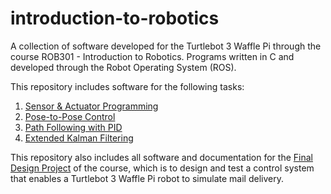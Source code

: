 # introduction-to-robotics

A collection of software developed for the Turtlebot 3 Waffle Pi through the course ROB301 - Introduction to Robotics.
Programs written in C and developed through the Robot Operating System (ROS).

This repository includes software for the following tasks:
1. [Sensor & Actuator Programming](Lab1_Sensor_Actuator)
2. [Pose-to-Pose Control](Lab2_Pose_to_Pose_Control)
3. [Path Following with PID](Lab3_Path_Following)
4. [Extended Kalman Filtering](Lab4_Kalman_Filter)

This repository also includes all software and documentation for the [Final Design Project](Final_Design_Project) of the course, which is to design and test a control system that enables a Turtlebot 3 Waffle Pi robot to simulate mail delivery.
